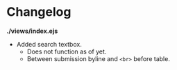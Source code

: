 # Changelog

**./views/index.ejs**
* Added search textbox.
	* Does not function as of yet.
	* Between submission byline and `<br>` before table.
